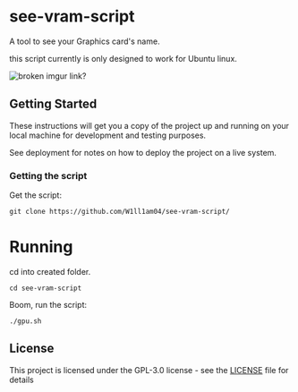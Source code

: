 # see-vram-script

A tool to see your Graphics card's name.

this script currently is only designed to work for Ubuntu linux.

![broken imgur link?](https://i.imgur.com/lwy0Uca.png)

## Getting Started

These instructions will get you a copy of the project up and running on your local machine for development and testing purposes.

See deployment for notes on how to deploy the project on a live system.


### Getting the script

Get the script:
```
git clone https://github.com/W1ll1am04/see-vram-script/
```
# Running

cd into created folder.

```
cd see-vram-script
```

Boom, run the script:
```
./gpu.sh
```

## License

This project is licensed under the GPL-3.0 license - see the [LICENSE](LICENSE) file for details
